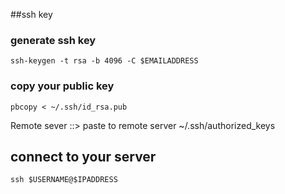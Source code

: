 ##ssh key

### generate ssh key
`ssh-keygen -t rsa -b 4096 -C $EMAILADDRESS`

### copy your public key
`pbcopy < ~/.ssh/id_rsa.pub`

Remote sever ::> paste to remote server ~/.ssh/authorized_keys

## connect to your server
`ssh $USERNAME@$IPADDRESS`